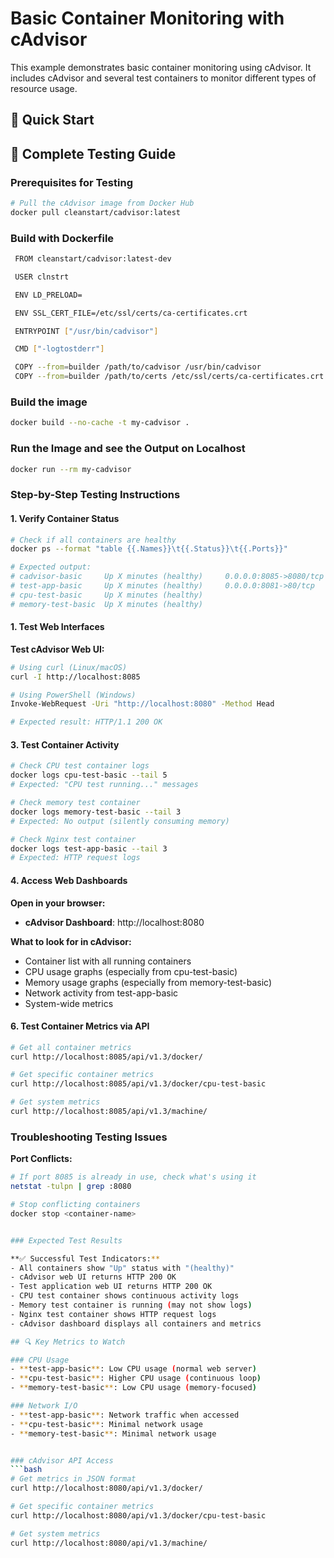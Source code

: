 # Basic Container Monitoring with cAdvisor

This example demonstrates basic container monitoring using cAdvisor. It includes cAdvisor and several test containers to monitor different types of resource usage.

## 🚀 Quick Start

## 🧪 Complete Testing Guide

### Prerequisites for Testing
```bash
# Pull the cAdvisor image from Docker Hub
docker pull cleanstart/cadvisor:latest
```

### Build with Dockerfile
```bash
 FROM cleanstart/cadvisor:latest-dev

 USER clnstrt

 ENV LD_PRELOAD=

 ENV SSL_CERT_FILE=/etc/ssl/certs/ca-certificates.crt

 ENTRYPOINT ["/usr/bin/cadvisor"]

 CMD ["-logtostderr"]

 COPY --from=builder /path/to/cadvisor /usr/bin/cadvisor
 COPY --from=builder /path/to/certs /etc/ssl/certs/ca-certificates.crt
```

### Build the image
```bash
docker build --no-cache -t my-cadvisor .
```
### Run the Image and see the Output on Localhost
```bash
docker run --rm my-cadvisor
```

### Step-by-Step Testing Instructions

#### 1. Verify Container Status
```bash
# Check if all containers are healthy
docker ps --format "table {{.Names}}\t{{.Status}}\t{{.Ports}}"

# Expected output:
# cadvisor-basic     Up X minutes (healthy)     0.0.0.0:8085->8080/tcp
# test-app-basic     Up X minutes (healthy)     0.0.0.0:8081->80/tcp
# cpu-test-basic     Up X minutes (healthy)
# memory-test-basic  Up X minutes (healthy)
```

#### 1. Test Web Interfaces

**Test cAdvisor Web UI:**
```bash
# Using curl (Linux/macOS)
curl -I http://localhost:8085

# Using PowerShell (Windows)
Invoke-WebRequest -Uri "http://localhost:8080" -Method Head

# Expected result: HTTP/1.1 200 OK
```

#### 3. Test Container Activity
```bash
# Check CPU test container logs
docker logs cpu-test-basic --tail 5
# Expected: "CPU test running..." messages

# Check memory test container
docker logs memory-test-basic --tail 3
# Expected: No output (silently consuming memory)

# Check Nginx test container
docker logs test-app-basic --tail 3
# Expected: HTTP request logs
```

#### 4. Access Web Dashboards

**Open in your browser:**
- **cAdvisor Dashboard**: http://localhost:8080

**What to look for in cAdvisor:**
- Container list with all running containers
- CPU usage graphs (especially from cpu-test-basic)
- Memory usage graphs (especially from memory-test-basic)
- Network activity from test-app-basic
- System-wide metrics

#### 6. Test Container Metrics via API
```bash
# Get all container metrics
curl http://localhost:8085/api/v1.3/docker/

# Get specific container metrics
curl http://localhost:8085/api/v1.3/docker/cpu-test-basic

# Get system metrics
curl http://localhost:8085/api/v1.3/machine/
```


### Troubleshooting Testing Issues

**Port Conflicts:**
```bash
# If port 8085 is already in use, check what's using it
netstat -tulpn | grep :8080

# Stop conflicting containers
docker stop <container-name>


### Expected Test Results

**✅ Successful Test Indicators:**
- All containers show "Up" status with "(healthy)"
- cAdvisor web UI returns HTTP 200 OK
- Test application web UI returns HTTP 200 OK
- CPU test container shows continuous activity logs
- Memory test container is running (may not show logs)
- Nginx test container shows HTTP request logs
- cAdvisor dashboard displays all containers and metrics

## 🔍 Key Metrics to Watch

### CPU Usage
- **test-app-basic**: Low CPU usage (normal web server)
- **cpu-test-basic**: Higher CPU usage (continuous loop)
- **memory-test-basic**: Low CPU usage (memory-focused)

### Network I/O
- **test-app-basic**: Network traffic when accessed
- **cpu-test-basic**: Minimal network usage
- **memory-test-basic**: Minimal network usage


### cAdvisor API Access
```bash
# Get metrics in JSON format
curl http://localhost:8080/api/v1.3/docker/

# Get specific container metrics
curl http://localhost:8080/api/v1.3/docker/cpu-test-basic

# Get system metrics
curl http://localhost:8080/api/v1.3/machine/
```

